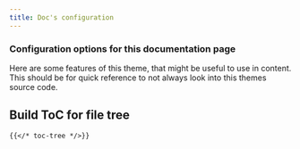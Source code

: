 ```yaml
---
title: Doc's configuration
---
```


### Configuration options for this documentation page

Here are some features of this theme, that might be useful to use in content. This should be for quick reference to not always look into this themes source code.

## Build ToC for file tree

```tpl
{{</* toc-tree */>}}
```